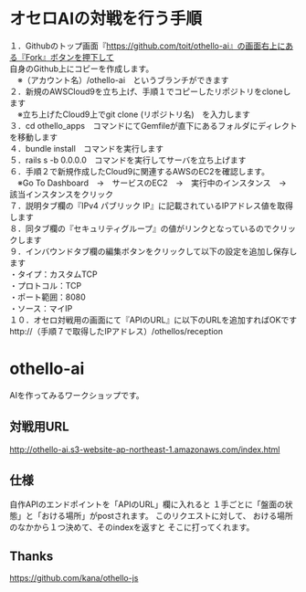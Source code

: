 # オセロAIの対戦を行う手順
１．Githubのトップ画面『https://github.com/toit/othello-ai』の画面右上にある『Fork』ボタンを押下して<br>
自身のGithub上にコピーを作成します。<br>
　※（アカウント名）/othello-ai　というブランチができます<br>
２．新規のAWSCloud9を立ち上げ、手順１でコピーしたリポジトリをcloneします<br>
　※立ち上げたCloud9上でgit clone (リポジトリ名)　を入力します<br>
３．cd othello_apps　コマンドにてGemfileが直下にあるフォルダにディレクトを移動します<br>
４．bundle install　コマンドを実行します<br>
５．rails s -b 0.0.0.0　コマンドを実行してサーバを立ち上げます<br>
６．手順２で新規作成したCloud9に関連するAWSのEC2を確認します。<br>
　※Go To Dashboard　→　サービスのEC2　→　実行中のインスタンス　→　該当インスタンスをクリック<br>
７．説明タブ欄の『IPv4 パブリック IP』に記載されているIPアドレス値を取得します<br>
８．同タブ欄の『セキュリティグループ』の値がリンクとなっているのでクリックします<br>
９．インバウンドタブ欄の編集ボタンをクリックして以下の設定を追加し保存します<br>
・タイプ：カスタムTCP<br>
・プロトコル：TCP<br>
・ポート範囲：8080<br>
・ソース：マイIP<br>
１０．オセロ対戦用の画面にて『APIのURL』に以下のURLを追加すればOKです<br>
http://（手順７で取得したIPアドレス）/othellos/reception<br>

# othello-ai
AIを作ってみるワークショップです。

## 対戦用URL
http://othello-ai.s3-website-ap-northeast-1.amazonaws.com/index.html

## 仕様
自作APIのエンドポイントを「APIのURL」欄に入れると
１手ごとに「盤面の状態」と「おける場所」がpostされます。
このリクエストに対して、
おける場所のなかから１つ決めて、そのindexを返すと
そこに打ってくれます。

## Thanks
https://github.com/kana/othello-js